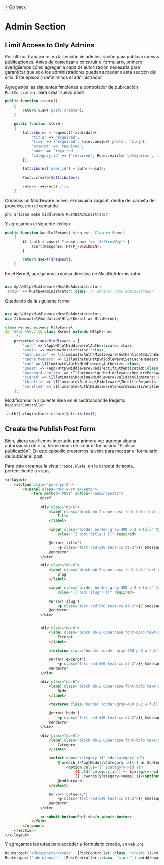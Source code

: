 [<-Go back](/README.md)

# Admin Section

## Limit Access to Only Admins

Por último, trabajemos en la sección de administración para publicar nuevas publicaciones. Antes de comenzar a construir el formulario, primero averigüemos cómo agregar la capa de autorización necesaria para garantizar que solo los administradores puedan acceder a esta sección del sitio. Este episodio definiremos el administrador.

Agregamos las siguientes funciones al controlador de publicación `PostController`, para crear nuevo posts

```php
public function create()
    {
        return view('posts.create');
    }

    public function store()
    {
        $attributes = request()->validate([
            'title' => 'required',
            'slug' => ['required', Rule::unique('posts', 'slug')],
            'excerpt' => 'required',
            'body' => 'required',
            'category_id' => ['required', Rule::exists('categories', 'id')]
        ]);

        $attributes['user_id'] = auth()->id();

        Post::create($attributes);

        return redirect('/');
    }
```

Creamos un Middleware nuevo, el máquina vagrant, dentro del carpeta del proyecto, con el comando 

    php artisan make:middleware MustBeAdministrator


Y agregamos el siguente código 

```php
public function handle(Request $request, Closure $next)
    {
        if (auth()->user()?->username !== 'JeffreyWay') {
            abort(Response::HTTP_FORBIDDEN);
        }

        return $next($request);
    }
```

En el Kernel, agregamos la nueva directiva de MustBeAdministrator

```php 

use App\Http\Middleware\MustBeAdministrator;
'admin' => MustBeAdministrator::class, // definir como administrador
```

Quedando de la siguiente forma

```php

use App\Http\Middleware\MustBeAdministrator;
use Illuminate\Foundation\Http\Kernel as HttpKernel;

class Kernel extends HttpKernel
@@ -54,6 +55,7 @@ class Kernel extends HttpKernel
     */
    protected $routeMiddleware = [
        'auth' => \App\Http\Middleware\Authenticate::class,
        'admin' => MustBeAdministrator::class,
        'auth.basic' => \Illuminate\Auth\Middleware\AuthenticateWithBasicAuth::class,
        'cache.headers' => \Illuminate\Http\Middleware\SetCacheHeaders::class,
        'can' => \Illuminate\Auth\Middleware\Authorize::class,
        'guest' => \App\Http\Middleware\RedirectIfAuthenticated::class,
        'password.confirm' => \Illuminate\Auth\Middleware\RequirePassword::class,
        'signed' => \Illuminate\Routing\Middleware\ValidateSignature::class,
        'throttle' => \Illuminate\Routing\Middleware\ThrottleRequests::class,
        'verified' => \Illuminate\Auth\Middleware\EnsureEmailIsVerified::class,
    ];

```

Modificamos la siguiente linea en el controlador de Registro `RegisterController`

```php
 auth()->login(User::create($attributes));
```

## Create the Publish Post Form

Bien, ahora que hemos intentado por primera vez agregar alguna autorización de ruta, terminemos de crear el formulario "Publicar publicación". En este episodio crearemos la vista para mostrar el formulario de publicar el post. 

Para esto creamos la vista `create.blade`, en la carpeta de posts, perteneciente a vistas. 

```html
<x-layout>
    <section class="px-6 py-8">
        <x-panel class="max-w-sm mx-auto">
            <form method="POST" action="/admin/posts">
                @csrf

                <div class="mb-6">
                    <label class="block mb-2 uppercase font-bold text-xs text-gray-700" for="title">
                        Title
                    </label>

                    <input class="border border-gray-400 p-2 w-full" type="text" name="title" id="title"
                        value="{{ old('title') }}" required>

                    @error('title')
                        <p class="text-red-500 text-xs mt-2">{{ $message }}</p>
                    @enderror
                </div>

                <div class="mb-6">
                    <label class="block mb-2 uppercase font-bold text-xs text-gray-700" for="slug">
                        Slug
                    </label>

                    <input class="border border-gray-400 p-2 w-full" type="text" name="slug" id="slug"
                        value="{{ old('slug') }}" required>

                    @error('slug')
                        <p class="text-red-500 text-xs mt-2">{{ $message }}</p>
                    @enderror
                </div>


                <div class="mb-6">
                    <label class="block mb-2 uppercase font-bold text-xs text-gray-700" for="excerpt">
                        Excerpt
                    </label>

                    <textarea class="border border-gray-400 p-2 w-full" name="excerpt" id="excerpt" required>{{ old('excerpt') }}</textarea>

                    @error('excerpt')
                        <p class="text-red-500 text-xs mt-2">{{ $message }}</p>
                    @enderror
                </div>

                <div class="mb-6">
                    <label class="block mb-2 uppercase font-bold text-xs text-gray-700" for="body">
                        Body
                    </label>

                    <textarea class="border border-gray-400 p-2 w-full" name="body" id="body" required>{{ old('body') }}</textarea>

                    @error('body')
                        <p class="text-red-500 text-xs mt-2">{{ $message }}</p>
                    @enderror
                </div>

                <div class="mb-6">
                    <label class="block mb-2 uppercase font-bold text-xs text-gray-700" for="category_id">
                        Category
                    </label>

                    <select name="category_id" id="category_id">
                        @foreach (\App\Models\Category::all() as $category)
                            <option value="{{ $category->id }}"
                                {{ old('category_id') == $category->id ? 'selected' : '' }}>
                                {{ ucwords($category->name) }}</option>
                        @endforeach
                    </select>

                    @error('category')
                        <p class="text-red-500 text-xs mt-2">{{ $message }}</p>
                    @enderror
                </div>

                <x-submit-button>Publish</x-submit-button>
            </form>
        </x-panel>
    </section>
</x-layout>
```

Y agregamos las rutas para acceder al formulario creado, en `web.php`

```php
Route::get('admin/posts/create', [PostController::class, 'create'])->middleware('admin');
Route::post('admin/posts', [PostController::class, 'store'])->middleware('admin');
```
##



